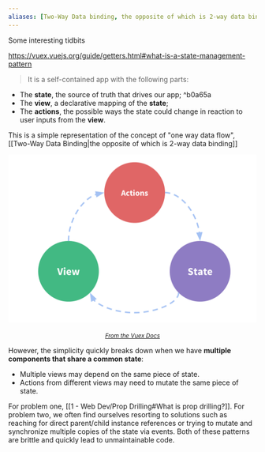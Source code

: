 ```yaml
---
aliases: [Two-Way Data binding, the opposite of which is 2-way data binding]
---
```


Some interesting tidbits

https://vuex.vuejs.org/guide/getters.html#what-is-a-state-management-pattern

> It is a self-contained app with the following parts:

-   The **state**, the source of truth that drives our app; ^b0a65a
-   The **view**, a declarative mapping of the **state**;
-   The **actions**, the possible ways the state could change in reaction to user inputs from the **view**.

This is a simple representation of the concept of "one way data flow", [[Two-Way Data Binding|the opposite of which is 2-way data binding]]

![](../images/flow.png)

<div style="text-align: center;"><small><em><a href="https://vuex.vuejs.org/#what-is-a-state-management-pattern">From the Vuex Docs</a></em></small></div>


However, the simplicity quickly breaks down when we have **multiple components that share a common state**:

-   Multiple views may depend on the same piece of state.
-   Actions from different views may need to mutate the same piece of state.

For problem one, [[1 - Web Dev/Prop Drilling#What is prop drilling?]]. For problem two, we often find ourselves resorting to solutions such as reaching for direct parent/child instance references or trying to mutate and synchronize multiple copies of the state via events. Both of these patterns are brittle and quickly lead to unmaintainable code.